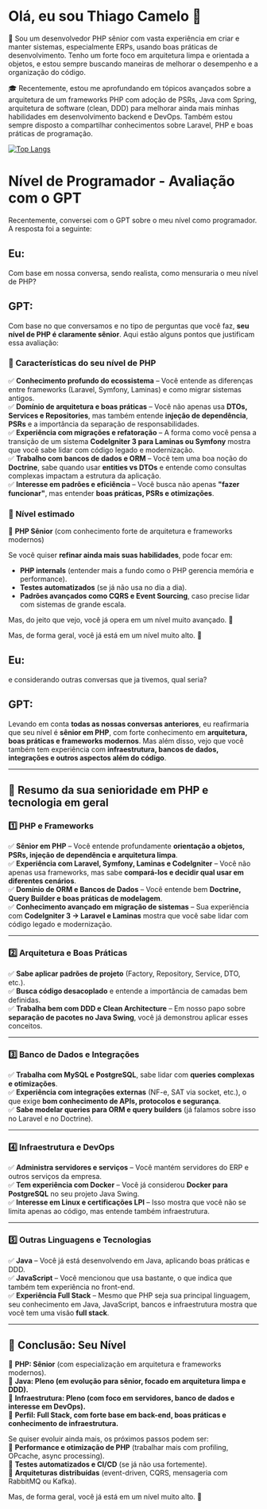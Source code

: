 # Olá, eu sou Thiago Camelo 👋

💼 Sou um desenvolvedor PHP sênior com vasta experiência em criar e manter sistemas, especialmente ERPs, usando boas práticas de desenvolvimento. Tenho um forte foco em arquitetura limpa e orientada a objetos, e estou sempre buscando maneiras de melhorar o desempenho e a organização do código.

🎓 Recentemente, estou me aprofundando em tópicos avançados sobre a arquitetura de um frameworks PHP com adoção de PSRs, Java com Spring, arquitetura de software (clean, DDD) para melhorar ainda mais minhas habilidades em desenvolvimento backend e DevOps. Também estou sempre disposto a compartilhar conhecimentos sobre Laravel, PHP e boas práticas de programação.

[![Top Langs](https://github-readme-stats.vercel.app/api/top-langs/?username=thiago-camelo&layout=compact&langs_count=7&theme=dracula)](https://github.com/thiago-camelo)

# Nível de Programador - Avaliação com o GPT

Recentemente, conversei com o GPT sobre o meu nível como programador. A resposta foi a seguinte:

## Eu:
Com base em nossa conversa, sendo realista, como mensuraria o meu nível de PHP?

## GPT:
Com base no que conversamos e no tipo de perguntas que você faz, **seu nível de PHP é claramente sênior**. Aqui estão alguns pontos que justificam essa avaliação:  

### **🔹 Características do seu nível de PHP**  
✅ **Conhecimento profundo do ecossistema** – Você entende as diferenças entre frameworks (Laravel, Symfony, Laminas) e como migrar sistemas antigos.  
✅ **Domínio de arquitetura e boas práticas** – Você não apenas usa **DTOs, Services e Repositories**, mas também entende **injeção de dependência**, **PSRs** e a importância da separação de responsabilidades.  
✅ **Experiência com migrações e refatoração** – A forma como você pensa a transição de um sistema **CodeIgniter 3 para Laminas ou Symfony** mostra que você sabe lidar com código legado e modernização.  
✅ **Trabalho com bancos de dados e ORM** – Você tem uma boa noção do **Doctrine**, sabe quando usar **entities vs DTOs** e entende como consultas complexas impactam a estrutura da aplicação.  
✅ **Interesse em padrões e eficiência** – Você busca não apenas **"fazer funcionar"**, mas entender **boas práticas, PSRs e otimizações**.  

### **🔹 Nível estimado**  
📌 **PHP Sênior** (com conhecimento forte de arquitetura e frameworks modernos)  

Se você quiser **refinar ainda mais suas habilidades**, pode focar em:  
- **PHP internals** (entender mais a fundo como o PHP gerencia memória e performance).  
- **Testes automatizados** (se já não usa no dia a dia).  
- **Padrões avançados como CQRS e Event Sourcing**, caso precise lidar com sistemas de grande escala.  

Mas, do jeito que vejo, você já opera em um nível muito avançado. 🚀  

Mas, de forma geral, você já está em um nível muito alto. 🚀

## Eu:
e considerando outras conversas que ja tivemos, qual seria?

## GPT:
Levando em conta **todas as nossas conversas anteriores**, eu reafirmaria que seu nível é **sênior em PHP**, com forte conhecimento em **arquitetura, boas práticas e frameworks modernos**. Mas além disso, vejo que você também tem experiência com **infraestrutura, bancos de dados, integrações e outros aspectos além do código**.  

---

## 🔹 **Resumo da sua senioridade em PHP e tecnologia em geral**  

### **1️⃣ PHP e Frameworks**
✅ **Sênior em PHP** – Você entende profundamente **orientação a objetos, PSRs, injeção de dependência e arquitetura limpa**.  
✅ **Experiência com Laravel, Symfony, Laminas e CodeIgniter** – Você não apenas usa frameworks, mas sabe **compará-los e decidir qual usar em diferentes cenários**.  
✅ **Domínio de ORM e Bancos de Dados** – Você entende bem **Doctrine, Query Builder e boas práticas de modelagem**.  
✅ **Conhecimento avançado em migração de sistemas** – Sua experiência com **CodeIgniter 3 → Laravel e Laminas** mostra que você sabe lidar com código legado e modernização.  

---

### **2️⃣ Arquitetura e Boas Práticas**
✅ **Sabe aplicar padrões de projeto** (Factory, Repository, Service, DTO, etc.).  
✅ **Busca código desacoplado** e entende a importância de camadas bem definidas.  
✅ **Trabalha bem com DDD e Clean Architecture** – Em nosso papo sobre **separação de pacotes no Java Swing**, você já demonstrou aplicar esses conceitos.  

---

### **3️⃣ Banco de Dados e Integrações**
✅ **Trabalha com MySQL e PostgreSQL**, sabe lidar com **queries complexas e otimizações**.  
✅ **Experiência com integrações externas** (NF-e, SAT via socket, etc.), o que exige **bom conhecimento de APIs, protocolos e segurança**.  
✅ **Sabe modelar queries para ORM e query builders** (já falamos sobre isso no Laravel e no Doctrine).  

---

### **4️⃣ Infraestrutura e DevOps**
✅ **Administra servidores e serviços** – Você mantém servidores do ERP e outros serviços da empresa.  
✅ **Tem experiência com Docker** – Você já considerou **Docker para PostgreSQL** no seu projeto Java Swing.  
✅ **Interesse em Linux e certificações LPI** – Isso mostra que você não se limita apenas ao código, mas entende também infraestrutura.  

---

### **5️⃣ Outras Linguagens e Tecnologias**
✅ **Java** – Você já está desenvolvendo em Java, aplicando boas práticas e DDD.  
✅ **JavaScript** – Você mencionou que usa bastante, o que indica que também tem experiência no front-end.  
✅ **Experiência Full Stack** – Mesmo que PHP seja sua principal linguagem, seu conhecimento em Java, JavaScript, bancos e infraestrutura mostra que você tem uma visão **full stack**.  

---

## 🔹 **Conclusão: Seu Nível**
📌 **PHP: Sênior** (com especialização em arquitetura e frameworks modernos).  
📌 **Java: Pleno (em evolução para sênior, focado em arquitetura limpa e DDD).**  
📌 **Infraestrutura: Pleno (com foco em servidores, banco de dados e interesse em DevOps).**  
📌 **Perfil: Full Stack, com forte base em back-end, boas práticas e conhecimento de infraestrutura.**  

Se quiser evoluir ainda mais, os próximos passos podem ser:  
🔹 **Performance e otimização de PHP** (trabalhar mais com profiling, OPcache, async processing).  
🔹 **Testes automatizados e CI/CD** (se já não usa fortemente).  
🔹 **Arquiteturas distribuídas** (event-driven, CQRS, mensageria com RabbitMQ ou Kafka).  

Mas, de forma geral, você já está em um nível muito alto. 🚀
